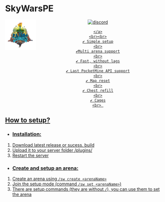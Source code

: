 # SkyWarsPE

<img src="https://github.com/PlexOfDevs/SkyWarsPE/blob/master/Poggit-icon.png" width="100" height="100" align="left"></img>

<div align="center">
	<a href="https://discord.gg/uwBf2jS">
        <img src="https://img.shields.io/badge/chat-on%20discord-7289da.svg" alt="discord">
    </a>
    <a href="https://github.com/PlexOfDevs/SkyWarsPE/blob/master/LICENSE">
        
    </a>
    <br><br>
    ✔️ Simple setup
    <br>
    ✔️Multi arena support
    <br>
    ✔️ Fast, without lags
    <br>
    ✔️ Last PocketMine API support
    <br>
    ✔️ Map reset
    <br>
    ✔️ Chest refill
    <br>
    ✔️ Cages
    <br> 
    
</div>

<h2>How to setup?</h2>
</div>

 - <h3>Installation:</h3>
 1. Download latest release or sucess. build
 2. Upload it to your server folder /plugins/
 3. Restart the server

-  <h3>Create and setup an arena:</h3>
1. Create an arena using `/sw create <arenaName>`
2. Join the setup mode (command `/sw set <arenaName>`)
3. There are setup commands (they are without `/`), you can use them to set the arena
